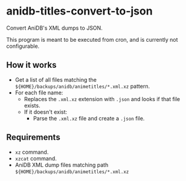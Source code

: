 # anidb-titles-convert-to-json

Convert AniDB's XML dumps to JSON.

This program is meant to be executed from cron, and is currently not
configurable.

## How it works

* Get a list of all files matching the
  `${HOME}/backups/anidb/animetitles/*.xml.xz` pattern.
* For each file name:
  * Replaces the `.xml.xz` extension with `.json` and looks if that file exists.
  * If it doesn't exist:
    * Parse the `.xml.xz` file and create a `.json` file.

## Requirements

* `xz` command.
* `xzcat` command.
* AniDB XML dump files matching path `${HOME}/backups/anidb/animetitles/*.xml.xz`
